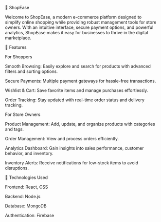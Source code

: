 🛒 ShopEase

Welcome to ShopEase, a modern e-commerce platform designed to simplify online shopping while providing robust management tools for store owners. With an intuitive interface, secure payment options, and powerful analytics, ShopEase makes it easy for businesses to thrive in the digital marketplace.


🌟 Features

For Shoppers

Smooth Browsing: Easily explore and search for products with advanced filters and sorting options.

Secure Payments: Multiple payment gateways for hassle-free transactions.

Wishlist & Cart: Save favorite items and manage purchases effortlessly.

Order Tracking: Stay updated with real-time order status and delivery tracking.

For Store Owners

Product Management: Add, update, and organize products with categories and tags.

Order Management: View and process orders efficiently.

Analytics Dashboard: Gain insights into sales performance, customer behavior, and inventory.

Inventory Alerts: Receive notifications for low-stock items to avoid disruptions.



🚀 Technologies Used

Frontend: React, CSS

Backend: Node.js

Database: MongoDB

Authentication: Firebase

